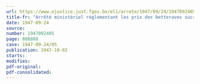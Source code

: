 ```yaml
---
url: https://www.ejustice.just.fgov.be/eli/arrete/1947/09/24/1947092405/justel
title-fr: "Arrêté ministériel réglementant les prix des betteraves sucrières"
date: 1947-09-24
source:
number: 1947092405
page: 888888
case: 1947-09-24/05
publication: 1947-10-02
starts:
modifies:
pdf-original:
pdf-consolidated:
---
```


